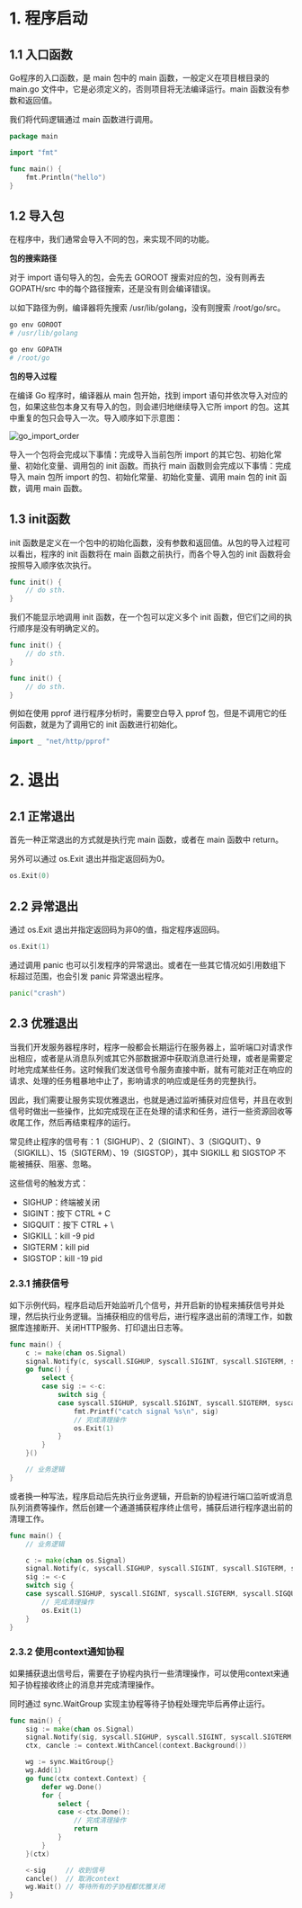 # 1. 程序启动

## 1.1 入口函数

Go程序的入口函数，是 main 包中的 main 函数，一般定义在项目根目录的 main.go 文件中，它是必须定义的，否则项目将无法编译运行。main 函数没有参数和返回值。

我们将代码逻辑通过 main 函数进行调用。

```go
package main

import "fmt"

func main() {
    fmt.Println("hello")
}
```

## 1.2 导入包

在程序中，我们通常会导入不同的包，来实现不同的功能。

**包的搜索路径**

对于 import 语句导入的包，会先去 GOROOT 搜索对应的包，没有则再去 GOPATH/src 中的每个路径搜索，还是没有则会编译错误。

以如下路径为例，编译器将先搜索 /usr/lib/golang，没有则搜索 /root/go/src。

```bash
go env GOROOT
# /usr/lib/golang

go env GOPATH
# /root/go
```

**包的导入过程**

在编译 Go 程序时，编译器从 main 包开始，找到 import 语句并依次导入对应的包，如果这些包本身又有导入的包，则会递归地继续导入它所 import 的包。这其中重复的包只会导入一次。导入顺序如下示意图：

![go_import_order](https://blog-1304941664.cos.ap-guangzhou.myqcloud.com/article_material/go/go_import_order.png)

导入一个包将会完成以下事情：完成导入当前包所 import 的其它包、初始化常量、初始化变量、调用包的 init 函数。而执行 main 函数则会完成以下事情：完成导入 main 包所 import 的包、初始化常量、初始化变量、调用 main 包的 init 函数，调用 main 函数。

## 1.3 init函数

init 函数是定义在一个包中的初始化函数，没有参数和返回值。从包的导入过程可以看出，程序的 init 函数将在 main 函数之前执行，而各个导入包的 init 函数将会按照导入顺序依次执行。

```go
func init() {
	// do sth.
}
```

我们不能显示地调用 init 函数，在一个包可以定义多个 init 函数，但它们之间的执行顺序是没有明确定义的。

```go
func init() {
	// do sth.
}

func init() {
	// do sth.
}
```

例如在使用 pprof 进行程序分析时，需要空白导入 pprof 包，但是不调用它的任何函数，就是为了调用它的 init 函数进行初始化。

```go
import _ "net/http/pprof"
```

# 2. 退出

## 2.1 正常退出

首先一种正常退出的方式就是执行完 main 函数，或者在 main 函数中 return。

另外可以通过 os.Exit 退出并指定返回码为0。

```go
os.Exit(0)
```

## 2.2 异常退出

通过 os.Exit 退出并指定返回码为非0的值，指定程序返回码。

```go
os.Exit(1)
```

通过调用 panic 也可以引发程序的异常退出。或者在一些其它情况如引用数组下标超过范围，也会引发 panic 异常退出程序。

```go
panic("crash")
```

## 2.3 优雅退出

当我们开发服务器程序时，程序一般都会长期运行在服务器上，监听端口对请求作出相应，或者是从消息队列或其它外部数据源中获取消息进行处理，或者是需要定时地完成某些任务。这时候我们发送信号令服务直接中断，就有可能对正在响应的请求、处理的任务粗暴地中止了，影响请求的响应或是任务的完整执行。

因此，我们需要让服务实现优雅退出，也就是通过监听捕获对应信号，并且在收到信号时做出一些操作，比如完成现在正在处理的请求和任务，进行一些资源回收等收尾工作，然后再结束程序的运行。

常见终止程序的信号有：1（SIGHUP）、2（SIGINT）、3（SIGQUIT）、9（SIGKILL）、15（SIGTERM）、19（SIGSTOP），其中 SIGKILL 和 SIGSTOP 不能被捕获、阻塞、忽略。

这些信号的触发方式：

* SIGHUP：终端被关闭
* SIGINT：按下 CTRL + C
* SIGQUIT：按下 CTRL + \
* SIGKILL：kill -9 pid
* SIGTERM：kill pid
* SIGSTOP：kill -19 pid

### 2.3.1 捕获信号

如下示例代码，程序启动后开始监听几个信号，并开启新的协程来捕获信号并处理，然后执行业务逻辑。当捕获相应的信号后，进行程序退出前的清理工作，如数据库连接断开、关闭HTTP服务、打印退出日志等。

```go
func main() {
	c := make(chan os.Signal)
	signal.Notify(c, syscall.SIGHUP, syscall.SIGINT, syscall.SIGTERM, syscall.SIGQUIT)
	go func() {
		select {
		case sig := <-c:
			switch sig {
			case syscall.SIGHUP, syscall.SIGINT, syscall.SIGTERM, syscall.SIGQUIT:
				fmt.Printf("catch signal %s\n", sig)
				// 完成清理操作
				os.Exit(1)
			}
		}
	}()

	// 业务逻辑
}
```

或者换一种写法，程序启动后先执行业务逻辑，开启新的协程进行端口监听或消息队列消费等操作，然后创建一个通道捕获程序终止信号，捕获后进行程序退出前的清理工作。

```go
func main() {
	// 业务逻辑

	c := make(chan os.Signal)
	signal.Notify(c, syscall.SIGHUP, syscall.SIGINT, syscall.SIGTERM, syscall.SIGQUIT)
	sig := <-c
	switch sig {
	case syscall.SIGHUP, syscall.SIGINT, syscall.SIGTERM, syscall.SIGQUIT:
		// 完成清理操作
		os.Exit(1)
	}
}
```

### 2.3.2 使用context通知协程

如果捕获退出信号后，需要在子协程内执行一些清理操作，可以使用context来通知子协程接收终止的消息并完成清理操作。

同时通过 sync.WaitGroup 实现主协程等待子协程处理完毕后再停止运行。

```go
func main() {
	sig := make(chan os.Signal)
	signal.Notify(sig, syscall.SIGHUP, syscall.SIGINT, syscall.SIGTERM, syscall.SIGQUIT)
	ctx, cancle := context.WithCancel(context.Background())

	wg := sync.WaitGroup{}
	wg.Add(1)
	go func(ctx context.Context) {
		defer wg.Done()
		for {
			select {
			case <-ctx.Done():
				// 完成清理操作
				return
			}
		}
	}(ctx)

	<-sig     // 收到信号
	cancle()  // 取消context
	wg.Wait() // 等待所有的子协程都优雅关闭
}
```


